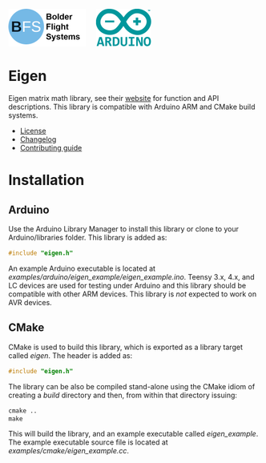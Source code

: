 
![Bolder Flight Systems Logo](img/logo-words_75.png) &nbsp; &nbsp; ![Arduino Logo](img/arduino_logo_75.png)

# Eigen
Eigen matrix math library, see their [website](http://eigen.tuxfamily.org) for function and API descriptions. This library is compatible with Arduino ARM and CMake build systems.
   * [License](LICENSE.md)
   * [Changelog](CHANGELOG.md)
   * [Contributing guide](CONTRIBUTING.md)

# Installation

## Arduino
Use the Arduino Library Manager to install this library or clone to your Arduino/libraries folder. This library is added as:

```C++
#include "eigen.h"
```

An example Arduino executable is located at *examples/arduino/eigen_example/eigen_example.ino*. Teensy 3.x, 4.x, and LC devices are used for testing under Arduino and this library should be compatible with other ARM devices. This library is *not* expected to work on AVR devices.

## CMake
CMake is used to build this library, which is exported as a library target called *eigen*. The header is added as:

```C++
#include "eigen.h"
```

The library can be also be compiled stand-alone using the CMake idiom of creating a *build* directory and then, from within that directory issuing:

```
cmake ..
make
```

This will build the library, and an example executable called *eigen_example*. The example executable source file is located at *examples/cmake/eigen_example.cc*.
